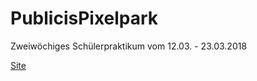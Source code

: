 # PublicisPixelpark
Zweiwöchiges Schülerpraktikum vom 12.03. - 23.03.2018

<a href="http://pixelpraktikum.000webhostapp.com">Site</a>
